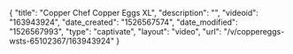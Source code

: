 {
    "title": "Copper Chef Copper Eggs XL",
    "description": "",
    "videoid": "163943924",
    "date_created": "1526567574",
    "date_modified": "1526567993",
    "type": "captivate",
    "layout": "video",
    "url": "\/v\/coppereggs-wsts-65102367\/163943924"
}
